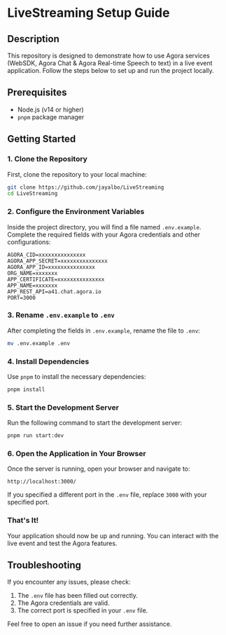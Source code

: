 # LiveStreaming Setup Guide

## Description

This repository is designed to demonstrate how to use Agora services (WebSDK, Agora Chat & Agora Real-time Speech to text) in a live event application. Follow the steps below to set up and run the project locally.

## Prerequisites

- Node.js (v14 or higher)
- `pnpm` package manager

## Getting Started

### 1. Clone the Repository

First, clone the repository to your local machine:

```bash
git clone https://github.com/jayalbo/LiveStreaming
cd LiveStreaming
```

### 2. Configure the Environment Variables

Inside the project directory, you will find a file named `.env.example`. Complete the required fields with your Agora credentials and other configurations:

```
AGORA_CID=xxxxxxxxxxxxxxx
AGORA_APP_SECRET=xxxxxxxxxxxxxxx
AGORA_APP_ID=xxxxxxxxxxxxxxx
ORG_NAME=xxxxxxx
APP_CERTIFICATE=xxxxxxxxxxxxxxx
APP_NAME=xxxxxxx
APP_REST_API=a41.chat.agora.io
PORT=3000
```

### 3. Rename `.env.example` to `.env`

After completing the fields in `.env.example`, rename the file to `.env`:

```bash
mv .env.example .env
```

### 4. Install Dependencies

Use `pnpm` to install the necessary dependencies:

```bash
pnpm install
```

### 5. Start the Development Server

Run the following command to start the development server:

```bash
pnpm run start:dev
```

### 6. Open the Application in Your Browser

Once the server is running, open your browser and navigate to:

```
http://localhost:3000/
```

If you specified a different port in the `.env` file, replace `3000` with your specified port.

### That's It!

Your application should now be up and running. You can interact with the live event and test the Agora features.

## Troubleshooting

If you encounter any issues, please check:

1. The `.env` file has been filled out correctly.
2. The Agora credentials are valid.
3. The correct port is specified in your `.env` file.

Feel free to open an issue if you need further assistance.
